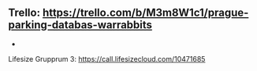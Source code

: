 Trello: https://trello.com/b/M3m8W1c1/prague-parking-databas-warrabbits
-
-
Lifesize Grupprum 3: https://call.lifesizecloud.com/10471685
